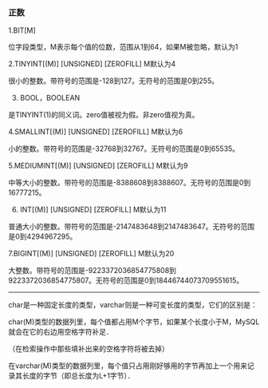 ### 正数

1.BIT[M]

位字段类型，M表示每个值的位数，范围从1到64，如果M被忽略，默认为1

2.TINYINT[(M)] [UNSIGNED] [ZEROFILL]  M默认为4

很小的整数。带符号的范围是-128到127。无符号的范围是0到255。

3. BOOL，BOOLEAN

是TINYINT(1)的同义词。zero值被视为假。非zero值视为真。

4.SMALLINT[(M)] [UNSIGNED] [ZEROFILL] M默认为6

小的整数。带符号的范围是-32768到32767。无符号的范围是0到65535。

5.MEDIUMINT[(M)] [UNSIGNED] [ZEROFILL] M默认为9

中等大小的整数。带符号的范围是-8388608到8388607。无符号的范围是0到16777215。

6. INT[(M)] [UNSIGNED] [ZEROFILL]   M默认为11

普通大小的整数。带符号的范围是-2147483648到2147483647。无符号的范围是0到4294967295。

7.BIGINT[(M)] [UNSIGNED] [ZEROFILL] M默认为20

大整数。带符号的范围是-9223372036854775808到9223372036854775807。无符号的范围是0到18446744073709551615。


---------------------

char是一种固定长度的类型，varchar则是一种可变长度的类型，它们的区别是：

  char(M)类型的数据列里，每个值都占用M个字节，如果某个长度小于M，MySQL就会在它的右边用空格字符补足．

（在检索操作中那些填补出来的空格字符将被去掉）

在varchar(M)类型的数据列里，每个值只占用刚好够用的字节再加上一个用来记录其长度的字节（即总长度为L+1字节）．